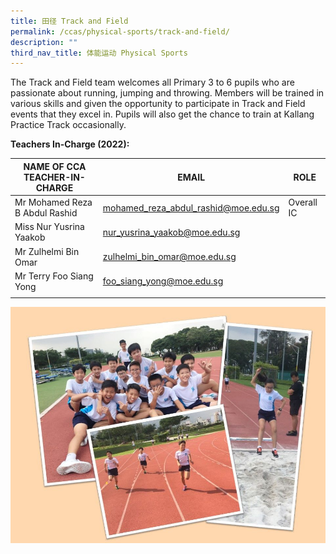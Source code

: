 ```yaml
---
title: 田径 Track and Field
permalink: /ccas/physical-sports/track-and-field/
description: ""
third_nav_title: 体能运动 Physical Sports
---
```



The Track and Field team welcomes all Primary 3 to 6 pupils who are passionate about running, jumping and throwing. Members will be trained in various skills and given the opportunity to participate in Track and Field events that they excel in. Pupils will also get the chance to train at Kallang Practice Track occasionally.

**Teachers In-Charge (2022):**

| NAME OF CCA<br>TEACHER-IN-CHARGE | EMAIL | ROLE |
|---|---|---|
| Mr Mohamed Reza B Abdul Rashid | mohamed_reza_abdul_rashid@moe.edu.sg | Overall IC |
| Miss Nur Yusrina Yaakob | nur_yusrina_yaakob@moe.edu.sg |   |
| Mr Zulhelmi Bin Omar | zulhelmi_bin_omar@moe.edu.sg |   |
| Mr Terry Foo Siang Yong | foo_siang_yong@moe.edu.sg |  |
| | | |

![](/images/Slide16.jpg)